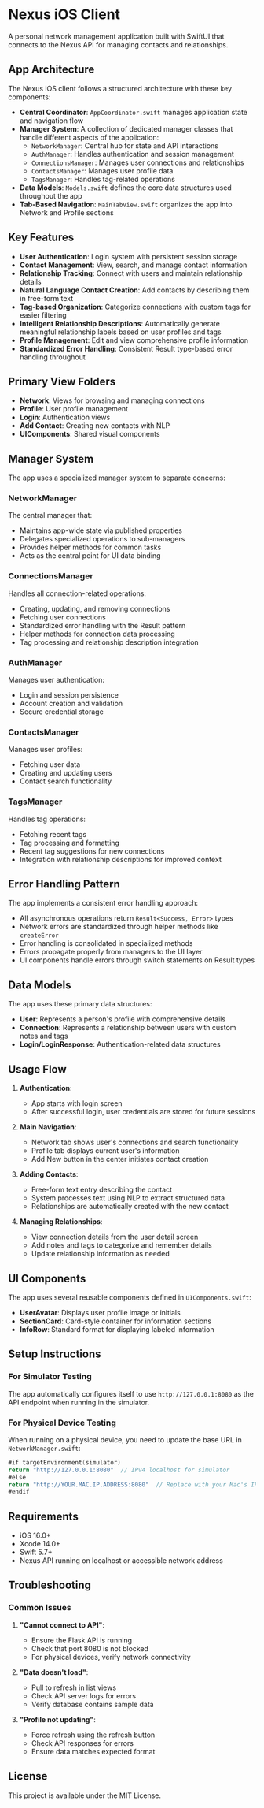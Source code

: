 # Nexus iOS Client

A personal network management application built with SwiftUI that connects to the Nexus API for managing contacts and relationships.

## App Architecture

The Nexus iOS client follows a structured architecture with these key components:

- **Central Coordinator**: `AppCoordinator.swift` manages application state and navigation flow
- **Manager System**: A collection of dedicated manager classes that handle different aspects of the application:
  - `NetworkManager`: Central hub for state and API interactions
  - `AuthManager`: Handles authentication and session management
  - `ConnectionsManager`: Manages user connections and relationships
  - `ContactsManager`: Manages user profile data
  - `TagsManager`: Handles tag-related operations
- **Data Models**: `Models.swift` defines the core data structures used throughout the app
- **Tab-Based Navigation**: `MainTabView.swift` organizes the app into Network and Profile sections

## Key Features

- **User Authentication**: Login system with persistent session storage
- **Contact Management**: View, search, and manage contact information
- **Relationship Tracking**: Connect with users and maintain relationship details
- **Natural Language Contact Creation**: Add contacts by describing them in free-form text
- **Tag-based Organization**: Categorize connections with custom tags for easier filtering
- **Intelligent Relationship Descriptions**: Automatically generate meaningful relationship labels based on user profiles and tags
- **Profile Management**: Edit and view comprehensive profile information
- **Standardized Error Handling**: Consistent Result type-based error handling throughout

## Primary View Folders

- **Network**: Views for browsing and managing connections
- **Profile**: User profile management
- **Login**: Authentication views
- **Add Contact**: Creating new contacts with NLP
- **UIComponents**: Shared visual components

## Manager System

The app uses a specialized manager system to separate concerns:

### NetworkManager

The central manager that:
- Maintains app-wide state via published properties
- Delegates specialized operations to sub-managers
- Provides helper methods for common tasks
- Acts as the central point for UI data binding

### ConnectionsManager

Handles all connection-related operations:
- Creating, updating, and removing connections
- Fetching user connections
- Standardized error handling with the Result pattern
- Helper methods for connection data processing
- Tag processing and relationship description integration

### AuthManager

Manages user authentication:
- Login and session persistence
- Account creation and validation
- Secure credential storage

### ContactsManager

Manages user profiles:
- Fetching user data
- Creating and updating users
- Contact search functionality

### TagsManager

Handles tag operations:
- Fetching recent tags
- Tag processing and formatting
- Recent tag suggestions for new connections
- Integration with relationship descriptions for improved context

## Error Handling Pattern

The app implements a consistent error handling approach:

- All asynchronous operations return `Result<Success, Error>` types
- Network errors are standardized through helper methods like `createError`
- Error handling is consolidated in specialized methods
- Errors propagate properly from managers to the UI layer
- UI components handle errors through switch statements on Result types

## Data Models

The app uses these primary data structures:

- **User**: Represents a person's profile with comprehensive details
- **Connection**: Represents a relationship between users with custom notes and tags
- **Login/LoginResponse**: Authentication-related data structures

## Usage Flow

1. **Authentication**:
   - App starts with login screen 
   - After successful login, user credentials are stored for future sessions

2. **Main Navigation**:
   - Network tab shows user's connections and search functionality
   - Profile tab displays current user's information
   - Add New button in the center initiates contact creation

3. **Adding Contacts**:
   - Free-form text entry describing the contact
   - System processes text using NLP to extract structured data
   - Relationships are automatically created with the new contact

4. **Managing Relationships**:
   - View connection details from the user detail screen
   - Add notes and tags to categorize and remember details
   - Update relationship information as needed

## UI Components

The app uses several reusable components defined in `UIComponents.swift`:

- **UserAvatar**: Displays user profile image or initials
- **SectionCard**: Card-style container for information sections
- **InfoRow**: Standard format for displaying labeled information

## Setup Instructions

### For Simulator Testing

The app automatically configures itself to use `http://127.0.0.1:8080` as the API endpoint when running in the simulator.

### For Physical Device Testing

When running on a physical device, you need to update the base URL in `NetworkManager.swift`:

```swift
#if targetEnvironment(simulator)
return "http://127.0.0.1:8080"  // IPv4 localhost for simulator
#else
return "http://YOUR.MAC.IP.ADDRESS:8080"  // Replace with your Mac's IP address
#endif
```

## Requirements

- iOS 16.0+
- Xcode 14.0+
- Swift 5.7+
- Nexus API running on localhost or accessible network address

## Troubleshooting

### Common Issues

1. **"Cannot connect to API"**: 
   - Ensure the Flask API is running
   - Check that port 8080 is not blocked
   - For physical devices, verify network connectivity

2. **"Data doesn't load"**:
   - Pull to refresh in list views
   - Check API server logs for errors
   - Verify database contains sample data

3. **"Profile not updating"**:
   - Force refresh using the refresh button
   - Check API responses for errors
   - Ensure data matches expected format

## License

This project is available under the MIT License. 